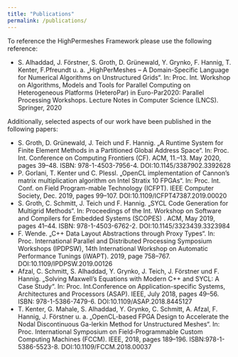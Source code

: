 ```yaml
---
title: "Publications"
permalink: /publications/
---
```


To reference the HighPermeshes Framework please use the following reference:

* S. Alhaddad, J. Förstner, S. Groth, D. Grünewald, Y. Grynko, F. Hannig, T. Kenter, F.Pfreundt u. a. „HighPerMeshes – A Domain-Specific Language for Numerical Algorithms  on  Unstructured  Grids“.  In: Proc.  Int.  Workshop  on  Algorithms,  Models  and Tools  for  Parallel  Computing  on  Heterogeneous  Platforms  (HeteroPar)  in  Euro-Par2020: Parallel Processing Workshops. Lecture Notes in Computer Science (LNCS). Springer, 2020

Additionally, selected aspects of our work have been published in the following papers:

  * S. Groth, D. Grünewald, J. Teich und F. Hannig. „A Runtime System for Finite Element Methods in a Partitioned Global Address Space“. In: Proc. Int. Conference on Computing Frontiers (CF). ACM, 11.–13. May 2020, pages 39–48. ISBN: 978-1-4503-7956-4. DOI:10.1145/3387902.3392628
  * P. Gorlani, T. Kenter und C. Plessl. „OpenCL implementation of Cannon’s matrix multiplication algorithm on Intel Stratix 10 FPGAs“. In: Proc. Int. Conf. on Field Program-mable Technology (ICFPT). IEEE Computer Society, Dec. 2019, pages 99–107. DOI:10.1109/ICFPT47387.2019.00020
  * S. Groth, C. Schmitt, J. Teich und F. Hannig. „SYCL Code Generation for Multigrid Methods“. In: Proceedings of the Int. Workshop on Software and Compilers for Embedded Systems (SCOPES) . ACM, May 2019, pages 41–44. ISBN: 978-1-4503-6762-2. DOI:10.1145/3323439.3323984
  * F. Wende. „C++ Data Layout Abstractions through Proxy Types“. In: Proc. International Parallel and Distributed Processing Symposium Workshops (IPDPSW), 14th International Workshop on Automatic Performance Tunings (iWAPT). 2019, page 758–767. DOI:10.1109/IPDPSW.2019.00126
  * Afzal, C. Schmitt, S. Alhaddad, Y. Grynko, J. Teich, J. Förstner und F. Hannig. „Solving Maxwell’s Equations with Modern C++ and SYCL: A Case Study“. In: Proc. Int.Conference on Application-specific Systems, Architectures and Processors (ASAP). IEEE, July 2018, pages 49–56. ISBN: 978-1-5386-7479-6. DOI:10.1109/ASAP.2018.8445127
  * T. Kenter, G. Mahale, S. Alhaddad, Y. Grynko, C. Schmitt, A. Afzal, F. Hannig, J. Förstner u. a. „OpenCL-based FPGA Design to Accelerate the Nodal Discontinuous Ga-lerkin Method for Unstructured Meshes“. In: Proc. International Symposium on Field-Programmable Custom Computing Machines (FCCM). IEEE, 2018, pages 189–196. ISBN:978-1-5386-5523-8. DOI:10.1109/FCCM.2018.00037
